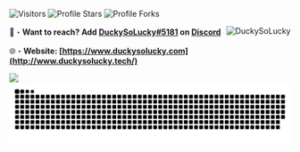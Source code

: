 <img src="https://komarev.com/ghpvc/?username=DuckySoLucky&label=Profile%20Views&color=008042&style=flat&label=Visitors" alt="Visitors"></a>
<img src="https://img.shields.io/badge/dynamic/json?&label=Total%20Stars&color=008042&style=flat&style=for-the-badge&query=%24.stars&url=https://api.github-star-counter.workers.dev/user/DuckySoLucky" alt="Profile Stars"></a>
<img src="https://img.shields.io/badge/dynamic/json?&label=Total%20Forks&color=008042&style=flat&style=for-the-badge&query=%24.forks&url=https://api.github-star-counter.workers.dev/user/DuckySoLucky" alt="Profile Forks"></a>

📩・**Want to reach? Add [DuckySoLucky#5181](https://discord.com/users/486155512568741900) on [Discord](https://discord.gg/ZUUjqzup4C)**
</a><img align="right" src="https://github-readme-stats.vercel.app/api/top-langs?username=DuckySoLucky&count_private=true&hide=procfile,css&theme=dark&border_color=000000&cache_seconds=1800&layout=compact&langs_count=10&custom_title=Most%20Used%20Coding%20Languages" alt="DuckySoLucky" /> </p>
🌐・**Website: [https://www.duckysolucky.com](http://www.duckysolucky.tech/)**

<a href="https://www.youtube.com/watch?v=o-YBDTqX_ZU" target="_blank"> <img src="https://discord.c99.nl/widget/theme-3/486155512568741900.png"/></a>
<a href="https://www.youtube.com/watch?v=o-YBDTqX_ZU" target="_blank"><img src="https://github.com/DuckySoLucky/DuckySoLucky/blob/output/github-contribution-grid-snake.svg" alt="sneke"></a>
 
